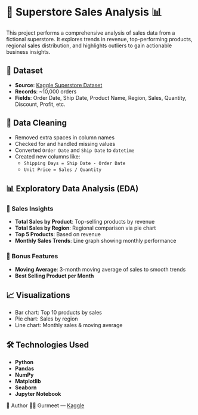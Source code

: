# 🛒 Superstore Sales Analysis 📊

This project performs a comprehensive analysis of sales data from a fictional superstore. It explores trends in revenue, top-performing products, regional sales distribution, and highlights outliers to gain actionable business insights.

## 📁 Dataset

- **Source**: [Kaggle Superstore Dataset](https://www.kaggle.com/datasets)
- **Records**: ~10,000 orders
- **Fields**: Order Date, Ship Date, Product Name, Region, Sales, Quantity, Discount, Profit, etc.

## 🧹 Data Cleaning

- Removed extra spaces in column names
- Checked for and handled missing values
- Converted `Order Date` and `Ship Date` to `datetime`
- Created new columns like:
  - `Shipping Days = Ship Date - Order Date`
  - `Unit Price = Sales / Quantity`

## 📊 Exploratory Data Analysis (EDA)

### 🔹 Sales Insights
- **Total Sales by Product**: Top-selling products by revenue
- **Total Sales by Region**: Regional comparison via pie chart
- **Top 5 Products**: Based on revenue
- **Monthly Sales Trends**: Line graph showing monthly performance

### 🔹 Bonus Features
- **Moving Average**: 3-month moving average of sales to smooth trends
- **Best Selling Product per Month**

## 📈 Visualizations

- Bar chart: Top 10 products by sales
- Pie chart: Sales by region
- Line chart: Monthly sales & moving average

## 🛠️ Technologies Used

- **Python**
- **Pandas**
- **NumPy**
- **Matplotlib**
- **Seaborn**
- **Jupyter Notebook**

📌 Author
👨‍💻 Gurmeet —  [Kaggle](https://www.kaggle.com/gurmeet788)
